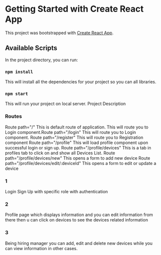 # Getting Started with Create React App

This project was bootstrapped with [Create React App](https://github.com/facebook/create-react-app).

## Available Scripts

In the project directory, you can run:
### `npm install`
This will install all the dependencies for your project so you can all libraries.

### `npm start`
This will run your project on local server.
Project Description

### Routes
Route path="/" This is default route of application. This will route you to Login component.Route path="/login" This will route you to Login component.
Route path="/register" This will route you to Registration component
Route path="/profile" This will load profile component upon successful login or sign up.
Route path="/profile/devices" This is a tab in profiles tab to click on and show all Devices List.
Route path="/profile/devices/new" This opens a form to add new device
Route path="/profile/devices/edit/:deviceId" This opens a form to edit or update a device

### 1
Login Sign Up with specific role with authentication

### 2
Profile page which displays information and you can edit information from there then u can click on devices to see the devices related information

### 3
Being hiring manager you can add, edit and delete new devices while you can view information in other cases. 

